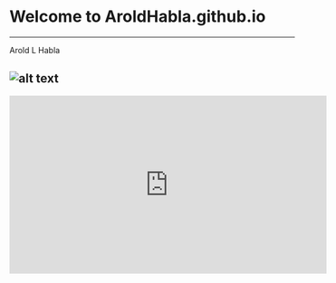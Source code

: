 # Welcome to AroldHabla.github.io
---
Arold L Habla

![alt text](https://healthjade.com/wp-content/uploads/2017/10/apple-fruit.jpg)
-----

<iframe width="560" height="315" src="https://www.youtube.com/embed/_W0bSen8Qjg" title="YouTube video player" frameborder="0" allow="accelerometer; autoplay; clipboard-write; encrypted-media; gyroscope; picture-in-picture" allowfullscreen></iframe>
